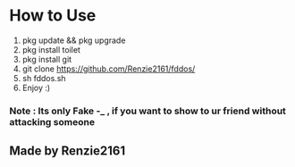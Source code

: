 # How to Use

1. pkg update && pkg upgrade
2. pkg install toilet
3. pkg install git
4. git clone https://github.com/Renzie2161/fddos/
5. sh fddos.sh
6. Enjoy :)

### Note : Its only Fake -_ , if you want to show to ur friend without attacking someone

## Made by Renzie2161
